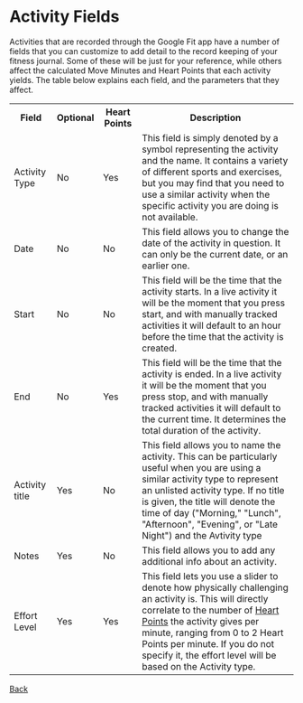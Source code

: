 # Activity Fields

Activities that are recorded through the Google Fit app have a number of fields that you can customize to add detail to the record keeping of your fitness journal. Some of these will be just for your reference, while others affect the calculated Move Minutes and Heart Points that each activity yields. The table below explains each field, and the parameters that they affect.

<table>
  <tr>
    <th>Field</th>
    <th>Optional</th>
    <th>Heart Points</th>
    <th>Description</th>
  </tr>
  <tr>
    <td>Activity Type</td>
    <td>No</td>
    <td>Yes</td>
    <td>This field is simply denoted by a symbol representing the activity and the name. It contains a variety of different sports and exercises, but you may find that you need to use a similar activity when the specific activity you are doing is not available.</td>
  </tr>
  <tr>
    <td>Date</td>
    <td>No</td>
    <td>No</td>
    <td>This field allows you to change the date of the activity in question. It can only be the current date, or an earlier one.</td>
  </tr>
  <tr>
    <td>Start</td>
    <td>No</td>
    <td>No</td>
    <td>This field will be the time that the activity starts. In a live activity it will be the moment that you press start, and with manually tracked activities it will default to an hour before the time that the activity is created.</td>
  </tr>
  <tr>
    <td>End</td>
    <td>No</td>
    <td>Yes</td>
    <td>This field will be the time that the activity is ended. In a live activity it will be the moment that you press stop, and with manually tracked activities it will default to the current time. It determines the total duration of the activity.</td>
    </tr>
  <tr>
    <td>Activity title</td>
    <td>Yes</td>
    <td>No</td>
    <td>This field allows you to name the activity. This can be particularly useful when you are using a similar activity type to represent an unlisted activity type. If no title is given, the title will denote the time of day ("Morning," "Lunch", "Afternoon", "Evening", or "Late Night") and the Avtivity type</td>
  </tr>
  <tr>
    <td>Notes</td>
    <td>Yes</td>
    <td>No</td>
    <td>This field allows you to add any additional info about an activity.</td>
  </tr>
  <tr>
    <td>Effort Level</td>
    <td>Yes</td>
    <td>Yes</td>
    <td>This field lets you use a slider to denote how physically challenging an activity is. This will directly correlate to the number of <a href="concept4heartpointsmoveminutes.html">Heart Points</a> the activity gives per minute</a>, ranging from 0 to 2 Heart Points per minute. If you do not specify it, the effort level will be based on the Activity type.</td>
  </tr>
</table>

[Back](index.html)
